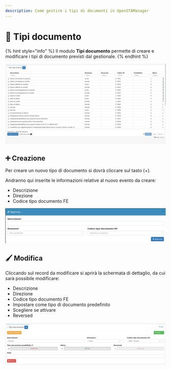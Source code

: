 ```yaml
---
description: Come gestire i tipi di documenti in OpenSTAManager
---
```


# 📜 Tipi documento

{% hint style="info" %}
Il modulo **Tipi documento** permette di creare e modificare  i tipi di documento previsti dal gestionale.
{% endhint %}



![](<../../../.gitbook/assets/image (103).png>)

## ➕ Creazione

Per creare un nuovo tipo di documento si dovrà cliccare sul tasto (+).

Andranno qui inserite le informazioni relative al nuovo evento da creare:

* Descrizione
* Direzione
* Codice tipo documento FE

![](<../../../.gitbook/assets/image (54).png>)

## 🖌️ Modifica

Cliccando sul record da modificare si aprirà la schermata di dettaglio, da cui sarà possibile modificare:

* Descrizione
* Direzione
* Codice tipo documento FE
* Impostare come tipo di documento predefinito
* Scegliere se attivare
* Reversed

![](<../../../.gitbook/assets/image (104).png>)
